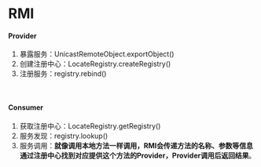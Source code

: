 # RMI
#### Provider
1. 暴露服务：UnicastRemoteObject.exportObject()
2. 创建注册中心：LocateRegistry.createRegistry()
3. 注册服务：registry.rebind()

<br>

#### Consumer
1. 获取注册中心：LocateRegistry.getRegistry()
2. 服务发现：registry.lookup()
3. 服务调用：**就像调用本地方法一样调用，RMI会传递方法的名称、参数等信息通过注册中心找到对应提供这个方法的Provider，Provider调用后返回结果**。
